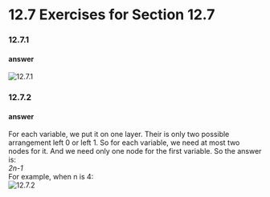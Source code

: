 # 12.7 Exercises for Section 12.7

### 12.7.1


#### answer

![12.7.1](https://raw.github.com/fangang190/dragon-book-exercise-answers/master/ch12/12.7/assets/12.7.1.png)



### 12.7.2

#### answer
For each variable, we put it on one layer. Their is only two possible arrangement left 0 or left 1. So for each variable, we need at most two nodes for it. And we need only one node for the first variable. So the answer is:  
*2n-1*  
For example, when n is 4:  
![12.7.2](https://raw.github.com/fangang190/dragon-book-exercise-answers/master/ch12/12.7/assets/12.7.2.png)
